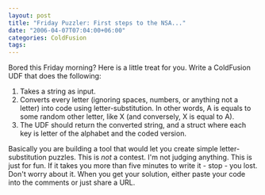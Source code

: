 ```yaml
---
layout: post
title: "Friday Puzzler: First steps to the NSA..."
date: "2006-04-07T07:04:00+06:00"
categories: ColdFusion 
tags: 
---
```


Bored this Friday morning? Here is a little treat for you. Write a ColdFusion UDF that does the following:

<ol>
<li>Takes a string as input.
<li>Converts every letter (ignoring spaces, numbers, or anything not a letter) into code using letter-substitution. In other words, A is equals to some random other letter, like X (and conversely, X is equal to A). 
<li>The UDF should return the converted string, and a struct where each key is letter of the alphabet and the coded version.
</ol>

Basically you are building a tool that would let you create simple letter-substitution puzzles. This is <i>not</i> a contest. I'm not judging anything. This is just for fun. If it takes you more than five minutes to write it - stop - you lost. Don't worry about it. When you get your solution, either paste your code into the comments or just share a URL.